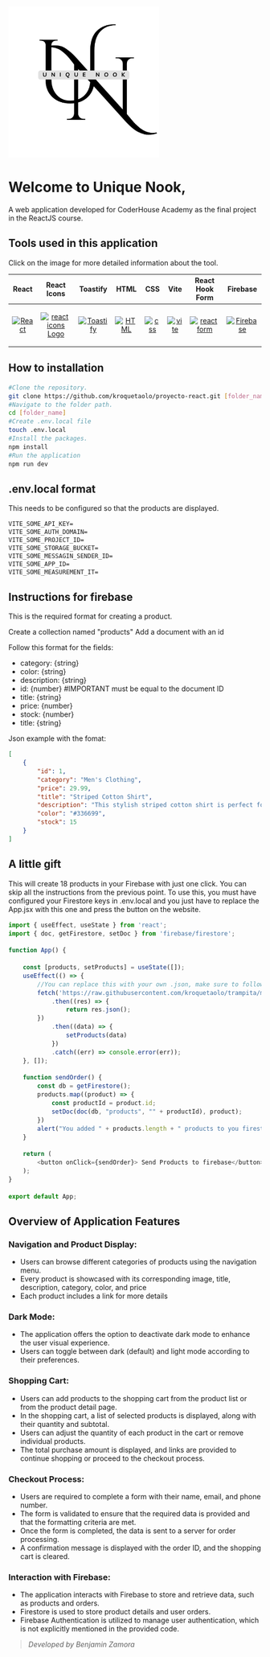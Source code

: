 <img src="https://raw.githubusercontent.com/kroquetaolo/proyecto-react/main/src/assets/logo.png" alt="Unique Nook Logo" width="300">

# Welcome to Unique Nook,
 A web application developed for CoderHouse Academy as the final project in the ReactJS course.

## Tools used in this application
Click on the image for more detailed information about the tool.

| React | React Icons | Toastify | HTML | CSS | Vite | React Hook Form | Firebase |
| ----- | ---------- | -------- | ---- | --- | ----| --------------- | -------- |
| <p align="center"><a href="https://reactjs.org/"><img src="https://imgur.com/D0LgId0.png" alt="React" width="50"></a></p> | <p align="center"><a href="https://react-icons.github.io/react-icons/"><img src="https://raw.githubusercontent.com/react-icons/react-icons/master/react-icons.svg" alt="react icons Logo" width="50"></a></p> | <p align="center"><a href="https://github.com/fkhadra/react-toastify"><img src="https://fkhadra.github.io/react-toastify/img/favicon.ico" alt="Toastify " width="50"></a></p> | <p align="center"><a href="https://developer.mozilla.org/en-US/docs/Web/HTML"><img src="https://imgur.com/JC4hUSh.png" alt="HTML " width="50"></a></p> | <p align="center"><a href="https://developer.mozilla.org/en-US/docs/Web/CSS"><img src="https://imgur.com/MzztIsF.png" alt="css " width="50"></a></p> | <p align="center"><a href="https://vitejs.dev/"><img src="https://vitejs.dev/logo-with-shadow.png" alt="vite " width="50"></a></p> | <p align="center"><a href="https://react-hook-form.com/"><img src="https://react-hook-form.com/images/logo/react-hook-form-logo-only.png" alt="react form" width="50"></a></p> | <p align="center"><a href="https://firebase.google.com/"><img src="https://www.gstatic.com/devrel-devsite/prod/v50a9748f336f0601961fb23638b43fbbc8f87f50f5f0aa83e2751247a72fbd3b/firebase/images/favicon.png" alt="Firebase" width="50"></a></p> |

## How to installation
```bash
#Clone the repository.
git clone https://github.com/kroquetaolo/proyecto-react.git [folder_name]
#Navigate to the folder path.
cd [folder_name]
#Create .env.local file
touch .env.local
#Install the packages.
npm install
#Run the application
npm run dev
```
## .env.local format

This needs to be configured so that the products are displayed.

```env
VITE_SOME_API_KEY=
VITE_SOME_AUTH_DOMAIN=
VITE_SOME_PROJECT_ID=
VITE_SOME_STORAGE_BUCKET=
VITE_SOME_MESSAGIN_SENDER_ID=
VITE_SOME_APP_ID=
VITE_SOME_MEASUREMENT_IT=
```
## Instructions for firebase
This is the required format for creating a product.

Create a collection named "products"
Add a document with an id

Follow this format for the fields:

- category: {string}
- color: {string}
- description: {string}
- id: {number} #IMPORTANT must be equal to the document ID
- title: {string}
- price: {number}
- stock: {number}
- title: {string}

Json example with the fomat:

```json
[
    {
        "id": 1,
        "category": "Men's Clothing",
        "price": 29.99,
        "title": "Striped Cotton Shirt",
        "description": "This stylish striped cotton shirt is perfect for any formal or casual occasion. Its classic design and comfortable fabric make it a versatile choice for your wardrobe.",
        "color": "#336699",
        "stock": 15
    }
]
```
## A little gift 
This will create 18 products in your Firebase with just one click. You can skip all the instructions from the previous point. To use this, you must have configured your Firestore keys in .env.local and you just have to replace the App.jsx with this one and press the button on the website.
```javascript
import { useEffect, useState } from 'react';
import { doc, getFirestore, setDoc } from 'firebase/firestore';

function App() {

    const [products, setProducts] = useState([]);
    useEffect(() => {
        //You can replace this with your own .json, make sure to follow the same format.
        fetch('https://raw.githubusercontent.com/kroquetaolo/trampita/main/products.json')
            .then((res) => {
                return res.json();
        })
            .then((data) => {
                setProducts(data)
            })
            .catch((err) => console.error(err));
    }, []);

    function sendOrder() {
        const db = getFirestore();
        products.map((product) => {
            const productId = product.id;
            setDoc(doc(db, "products", "" + productId), product);
        })
        alert("You added " + products.length + " products to you firestore")
    }

    return (
        <button onClick={sendOrder}> Send Products to firebase</button>
    );
}

export default App;
```
## Overview of Application Features

### Navigation and Product Display:
- Users can browse different categories of products using the navigation menu.
- Every product is showcased with its corresponding image, title, description, category, color, and price
- Each product includes a link for more details

### Dark Mode:
- The application offers the option to deactivate dark mode to enhance the user visual experience.
- Users can toggle between dark (default) and light mode according to their preferences.

### Shopping Cart:
- Users can add products to the shopping cart from the product list or from the product detail page.
- In the shopping cart, a list of selected products is displayed, along with their quantity and subtotal.
- Users can adjust the quantity of each product in the cart or remove individual products.
- The total purchase amount is displayed, and links are provided to continue shopping or proceed to the checkout process.

### Checkout Process:
- Users are required to complete a form with their name, email, and phone number.
- The form is validated to ensure that the required data is provided and that the formatting criteria are met.
- Once the form is completed, the data is sent to a server for order processing.
- A confirmation message is displayed with the order ID, and the shopping cart is cleared.

### Interaction with Firebase:
- The application interacts with Firebase to store and retrieve data, such as products and orders.
- Firestore is used to store product details and user orders.
- Firebase Authentication is utilized to manage user authentication, which is not explicitly mentioned in the provided code.

>*Developed by Benjamin Zamora*